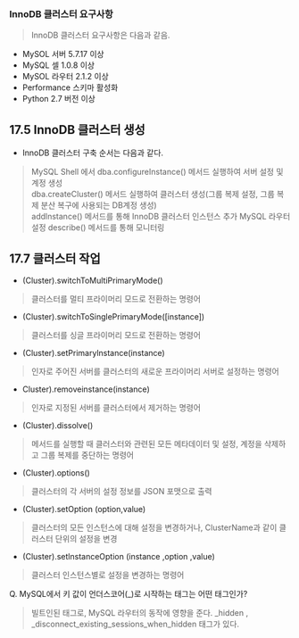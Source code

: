 ### InnoDB 클러스터 요구사항

> InnoDB 클러스터 요구사항은 다음과 같음.

- MySOL 서버 5.7.17 이상   
- MySQL 셀 1.0.8 이상  
- MySOL 라우터 2.1.2 이상   
- Performance 스키마 활성화  
- Python 2.7 버전 이상

## 17.5 InnoDB 클러스터 생성

- InnoDB 클러스터 구축 순서는 다음과 같다.  
> MySQL Shell 에서 dba.configureInstance() 메서드 실행하여 서버 설정 및 계정 생성  
> dba.createCluster() 메서드 실행하여 클러스터 생성(그룹 복제 설정, 그룹 복제 분산 복구에 사용되는 DB계정 생성)  
> addlnstance() 메서드를 통해 InnoDB 클러스터 인스턴스 추가
> MySQL 라우터 설정
> describe() 메서드를 통해 모니터링

## 17.7 클러스터 작업

- (Cluster).switchToMultiPrimaryMode()
> 클러스터를 멀티 프라이머리 모드로 전환하는 명령어

- (Cluster).switchToSinglePrimaryMode([instance])
> 클러스터를 싱글 프라이머리 모드로 전환하는 명령어

- (Cluster).setPrimarylnstance(instance)
> 인자로 주어진 서버를 클러스터의 새로운 프라이머리 서버로 설정하는 명령어

- Cluster).removeinstance(instance)
> 인자로 지정된 서버를 클러스터에서 제거하는 명령어

- (Cluster).dissolve()
> 메서드를 실행할 때 클러스터와 관련된 모든 메타데이터 및 설정, 계정을 삭제하고 그룹 복제를 중단하는 명령어

- (Cluster).options()
> 클러스터의 각 서버의 설정 정보를 JSON 포맷으로 출력

- (Cluster).setOption (option,value)
> 클러스터의 모든 인스턴스에 대해 설정을 변경하거나, ClusterName과 같이 클러스터 단위의 설정을 변경

- (Cluster).setlnstanceOption (instance ,option ,value)
> 클러스터 인스턴스별로 설정을 변경하는 명령어

Q. MySQL에서 키 값이 언더스코어(_)로 시작하는 태그는 어떤 태그인가?
> 빌트인된 태그로, MySQL 라우터의 동작에 영향을 준다. _hidden ,  _disconnect_existing_sessions_when_hidden 태그가 있다.


